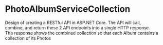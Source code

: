 # PhotoAlbumServiceCollection
Design of creating a RESTful API in ASP.NET Core. The API will call, combine, and return these 2 API endpoints into a single HTTP response. The response shows the combined collection so that each Album contains a collection of its Photos
